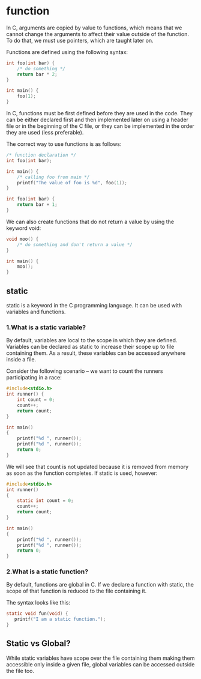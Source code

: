 # function

In C, arguments are copied by value to functions, which means that we cannot change the arguments to affect their value outside of the function. To do that, we must use pointers, which are taught later on.

Functions are defined using the following syntax:

```c
int foo(int bar) {
    /* do something */
    return bar * 2;
}

int main() {
    foo(1);
}
```

In C, functions must be first defined before they are used in the code. They can be either declared first and then implemented later on using a header file or in the beginning of the C file, or they can be implemented in the order they are used (less preferable).

The correct way to use functions is as follows:

```c
/* function declaration */
int foo(int bar);

int main() {
    /* calling foo from main */
    printf("The value of foo is %d", foo(1));
}

int foo(int bar) {
    return bar + 1;
}
```

We can also create functions that do not return a value by using the keyword void:

```c
void moo() {
    /* do something and don't return a value */
}

int main() {
    moo();
}
```

## static

static is a keyword in the C programming language. It can be used with variables and functions.

### 1.What is a static variable?

By default, variables are local to the scope in which they are defined. Variables can be declared as static to increase their scope up to file containing them. As a result, these variables can be accessed anywhere inside a file.

Consider the following scenario – we want to count the runners participating in a race:

```c
#include<stdio.h>
int runner() {
    int count = 0;
    count++;
    return count;
}

int main()
{
    printf("%d ", runner());
    printf("%d ", runner());
    return 0;
}
```

We will see that count is not updated because it is removed from memory as soon as the function completes. If static is used, however:

```c
#include<stdio.h>
int runner()
{
    static int count = 0;
    count++;
    return count;
}

int main()
{
    printf("%d ", runner());
    printf("%d ", runner());
    return 0;
}
```

### 2.What is a static function?

By default, functions are global in C. If we declare a function with static, the scope of that function is reduced to the file containing it.

The syntax looks like this:

```c
static void fun(void) {
   printf("I am a static function.");
}
```

## Static vs Global?

While static variables have scope over the file containing them making them accessible only inside a given file, global variables can be accessed outside the file too.
